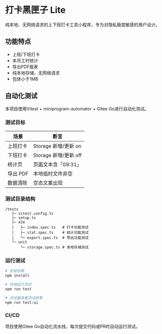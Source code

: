 # 打卡黑匣子 Lite

纯本地、无网络请求的上下班打卡工具小程序，专为对隐私极度敏感的用户设计。

## 功能特点

- 上班/下班打卡
- 本月工时统计
- 导出PDF报表
- 纯本地存储，无网络请求
- 包体小于1MB

## 自动化测试

本项目使用Vitest + miniprogram-automator + Gitee Go进行自动化测试。

### 测试目标

| 场景 | 断言 |
|---|---|
| 上班打卡 | Storage 新增/更新 on |
| 下班打卡 | Storage 新增/更新 off |
| 统计页 | 页面文本含「09:31」 |
| 导出 PDF | 本地临时文件非空 |
| 数据清除 | 空态文案出现 |

### 测试目录结构

```
/tests
   ├─ vitest.config.ts
   ├─ setup.ts
   ├─ e2e
   │   ├─ index.spec.ts   # 打卡功能测试
   │   ├─ stat.spec.ts    # 统计功能测试
   │   └─ export.spec.ts  # 导出功能测试
   └─ unit
       └─ storage.spec.ts # 本地存储测试
```

### 运行测试

```bash
# 安装依赖
npm install

# 终端运行测试
npm run test

# 浏览器查看测试结果
npm run test:ui
```

### CI/CD

项目使用Gitee Go自动化流水线，每次提交代码或PR时自动运行测试。 